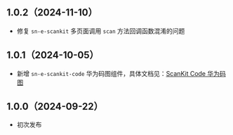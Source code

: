 ## 1.0.2（2024-11-10）
* 修复 `sn-e-scankit` 多页面调用 `scan` 方法回调函数混淆的问题
## 1.0.1（2024-10-05）
* 新增 `sn-e-scankit-code` 华为码图组件，具体文档见：[ScanKit Code 华为码图](https://singmywp.github.io/components/sn-e-scankit-code)
## 1.0.0（2024-09-22）
* 初次发布
